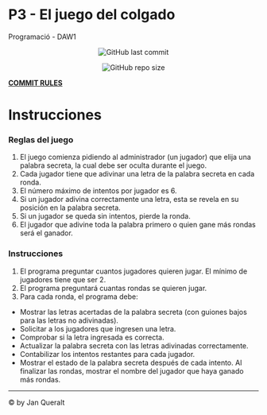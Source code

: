 # P3 - El juego del colgado
Programació - DAW1

<center><div>

![GitHub last commit](https://img.shields.io/github/last-commit/Desenvolupament-d-aplicacions-web-1/P3-El-juego-del-colgado)

![GitHub repo size](https://img.shields.io/github/repo-size/Desenvolupament-d-aplicacions-web-1/P3-El-juego-del-colgado)
</div></center>

<strong>[COMMIT RULES](https://github.com/Desenvolupament-d-aplicacions-web-1/P3-El-juego-del-colgado/blob/main/COMMIT_RULES.md)</strong>

# Instrucciones

### Reglas del juego
1. El juego comienza pidiendo al administrador (un jugador) que elija una palabra secreta, la cual debe ser oculta durante el juego.
2. Cada jugador tiene que adivinar una letra de la palabra secreta en cada ronda.
3. El número máximo de intentos por jugador es 6.
4. Si un jugador adivina correctamente una letra, esta se revela en su posición en la palabra secreta.
5. Si un jugador se queda sin intentos, pierde la ronda.
6. El jugador que adivine toda la palabra primero o quien gane más rondas será el ganador.

### Instrucciones
1. El programa preguntar cuantos jugadores quieren jugar. El mínimo de jugadores tiene que ser 2.
2. El programa preguntará cuantas rondas se quieren jugar.
3. Para cada ronda, el programa debe:
- Mostrar las letras acertadas de la palabra secreta (con guiones bajos para las letras no adivinadas).
- Solicitar a los jugadores que ingresen una letra.
- Comprobar si la letra ingresada es correcta.
- Actualizar la palabra secreta con las letras adivinadas correctamente.
- Contabilizar los intentos restantes para cada jugador.
- Mostrar el estado de la palabra secreta después de cada intento.
Al finalizar las rondas, mostrar el nombre del jugador que haya ganado más rondas.

---
&copy; by Jan Queralt
